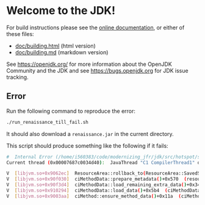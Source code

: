 # Welcome to the JDK!

For build instructions please see the
[online documentation](https://openjdk.org/groups/build/doc/building.html),
or either of these files:

- [doc/building.html](doc/building.html) (html version)
- [doc/building.md](doc/building.md) (markdown version)

See <https://openjdk.org/> for more information about the OpenJDK
Community and the JDK and see <https://bugs.openjdk.org> for JDK issue
tracking.


## Error
Run the following command to reproduce the error:
```bash
./run_renaissance_till_fail.sh
```

It should also download a `renaissance.jar` in the current directory.

This script should produce something like the following if it fails:
```bash
#  Internal Error (/home/i560383/code/modernizing_jfr/jdk/src/hotspot/share/memory/resourceArea.hpp:113), pid=1723109, tid=1723139
Current thread (0x00007687c0034d40):  JavaThread "C1 CompilerThread1" daemon [_thread_in_vm, id=1723139, stack(0x00007687f2d00000,0x00007687f2e00000) (1024K)]

V  [libjvm.so+0x9062ec]  ResourceArea::rollback_to(ResourceArea::SavedState const&) [clone .part.0]+0x1c  (resourceArea.hpp:113)
V  [libjvm.so+0x90f030]  ciMethodData::prepare_metadata()+0x570  (resourceArea.hpp:113)
V  [libjvm.so+0x90f3d4]  ciMethodData::load_remaining_extra_data()+0x34  (ciMethodData.cpp:142)
V  [libjvm.so+0x910294]  ciMethodData::load_data()+0x5b4  (ciMethodData.cpp:278)
V  [libjvm.so+0x9003aa]  ciMethod::ensure_method_data()+0x11a  (ciMethod.cpp:1009)
```